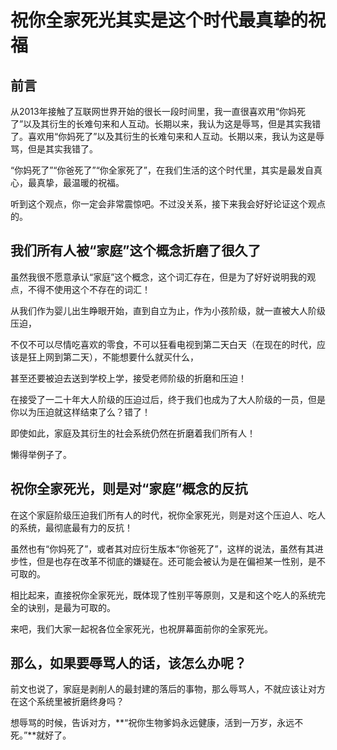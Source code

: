 祝你全家死光其实是这个时代最真挚的祝福
==============================


前言
-----------------

从2013年接触了互联网世界开始的很长一段时间里，我一直很喜欢用“你妈死了”以及其衍生的长难句来和人互动。长期以来，我认为这是辱骂，但是其实我错了。喜欢用“你妈死了”以及其衍生的长难句来和人互动。长期以来，我认为这是辱骂，但是其实我错了。

“你妈死了”“你爸死了”“你全家死了”，在我们生活的这个时代里，其实是最发自真心，最真挚，最温暖的祝福。

听到这个观点，你一定会非常震惊吧。不过没关系，接下来我会好好论证这个观点的。


我们所有人被“家庭”这个概念折磨了很久了
-----------------

虽然我很不愿意承认“家庭”这个概念，这个词汇存在，但是为了好好说明我的观点，不得不使用这个不存在的词汇！

从我们作为婴儿出生睁眼开始，直到自立为止，作为小孩阶级，就一直被大人阶级压迫，

不仅不可以尽情吃喜欢的零食，不可以狂看电视到第二天白天（在现在的时代，应该是狂上网到第二天），不能想要什么就买什么，

甚至还要被迫去送到学校上学，接受老师阶级的折磨和压迫！

在接受了一二十年大人阶级的压迫过后，终于我们也成为了大人阶级的一员，但是你以为压迫就这样结束了么？错了！

即使如此，家庭及其衍生的社会系统仍然在折磨着我们所有人！

懒得举例子了。

祝你全家死光，则是对“家庭”概念的反抗
----------------

在这个家庭阶级压迫我们所有人的时代，祝你全家死光，则是对这个压迫人、吃人的系统，最彻底最有力的反抗！

虽然也有“你妈死了”，或者其对应衍生版本“你爸死了”，这样的说法，虽然有其进步性，但是也存在改革不彻底的嫌疑在。还可能会被认为是在偏袒某一性别，是不可取的。

相比起来，直接祝你全家死光，既体现了性别平等原则，又是和这个吃人的系统完全的诀别，是最为可取的。

来吧，我们大家一起祝各位全家死光，也祝屏幕面前你的全家死光。

那么，如果要辱骂人的话，该怎么办呢？
----------------

前文也说了，家庭是剥削人的最封建的落后的事物，那么辱骂人，不就应该让对方在这个系统里被折磨终身吗？

想辱骂的时候，告诉对方，**“祝你生物爹妈永远健康，活到一万岁，永远不死。”**就好了。